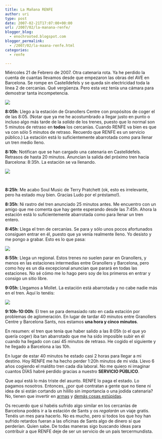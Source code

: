 ```yaml
---
title: La Mañana RENFE
author: uri
type: post
date: 2007-02-21T17:07:00+00:00
url: /2007/02/la-manana-renfe/
blogger_blog:
  - enochrooted.blogspot.com
blogger_permalink:
  - /2007/02/la-maana-renfe.html
categories:
  - renfe

---
```

Miércoles 21 de Febrero de 2007. Otra catenaria rota. Ya he perdido la cuenta de cuantas llevamos desde que empezaron las obras del AVE en Barcelona. Se rompe en Castelldefels y se queda sin electricidad toda la línea 2 de cercanías. Qué vergüenza. Pero esta vez tenía una cámara para demostrar tanta incompetencia.

[<img style="display:block;text-align:center;cursor:hand;margin:0 auto 10px;" src="http://bp2.blogger.com/_WEHvyZj_jiU/Rdx-2nSOxhI/AAAAAAAAACc/BZCiTqxNj0E/s320/DSC08711.JPG" border="0" />][1]

<span style="font-weight:bold;">8:05h</span>: Llego a la estación de Granollers Centre con propósitos de coger el de las 8:05. (Notar que ya me he acostumbrado a llegar justo en punto o incluso algo más tarde de la <span style="font-style:italic;">salida</span> de los trenes, puesto que lo normal son 5 minutos de retraso en **todos** los cercanías. Cuando RENFE va bien es que va con sólo 5 minutos de retraso. Recuerdo que RENFE es un servicio público.) La estación está lo suficientemente abarrotada como para llenar un tren medio lleno.

<span style="font-weight:bold;">8:10h</span>: Notifican que se han cargado una catenaria en Castelldefels. Retrasos de hasta 20 minutos. Anuncian la salida del próximo tren hacia Barcelona: 8:35h. La estación se va llenando.

[<img style="display:block;text-align:center;cursor:hand;margin:0 auto 10px;" src="http://bp1.blogger.com/_WEHvyZj_jiU/RdyBCXSOxiI/AAAAAAAAACk/tTylhCbs7fw/s320/DSC08710.JPG" border="0" />][2]  
<span style="font-weight:bold;"><br />8:25h</span>: Me acabo Soul Music de Terry Pratchett (ok, esto es irrelevante, pero ha estado muy bien. Gracias Ludo por el préstamo!).

<span style="font-weight:bold;">8:35h</span>: Ni rastro del tren anunciado 25 minutos antes. Me encuentro con un amigo que me comenta que hay gente esperando desde las 7:45h. Ahora la estación está lo suficientemente abarrotada como para llenar un tren entero.

<span style="font-weight:bold;">8:45h</span>: Llega el tren de cercanías. Se para y sólo unos pocos afortunados consiguen entrar en él, puesto que ya venía realmente lleno. Yo desisto y me pongo a grabar. Esto es lo que pasa:

[<img style="display:block;text-align:center;cursor:hand;margin:0 auto 10px;" src="http://bp3.blogger.com/_WEHvyZj_jiU/RdyiQ3SOxkI/AAAAAAAAADA/7vvCpVmvO-E/s320/DSC08715.JPG" border="0" />][3]

<span style="font-weight:bold;">8:55h</span>: Llega un regional. Estos trenes no suelen parar en Granollers, y menos en las estaciones intermedias entre Granollers y Barcelona, pero como hoy es un día excepcional anuncian que parará en todas las estaciones. No sé cómo me lo hago pero soy de los primeros en entrar y consigo un sitio libre.

<span style="font-weight:bold;">9:05h</span>: Llegamos a Mollet. La estación está abarrotada y no cabe nadie más en el tren. Aquí lo tenéis:

[<img style="display:block;text-align:center;cursor:hand;margin:0 auto 10px;" src="http://bp3.blogger.com/_WEHvyZj_jiU/RdyxG3SOxmI/AAAAAAAAADU/F-bv0CqaFQI/s320/DSC08720.JPG" border="0" />][4]

<span style="font-weight:bold;">9:10h-10:00h</span>: El tren se para demasiado rato en cada estación por problemas de aglomeración. En lugar de tardar 40 minutos entre Granollers Centre y Barcelona Sants, nos estamos <span style="font-weight:bold;">una hora y cinco minutos</span>.

En resumen: el tren que tenía que haber salido a las 8:05h (o el que yo quería coger) iba tan abarrotado que me ha sido imposible subir en él cuando ha llegado con casi 45 minutos de retraso. He cogido el siguiente y he llegado a Barcelona a las 10h. 

En lugar de estar 40 minutos he estado casi 2 horas para llegar a mi destino. Hoy RENFE me ha hecho perder 1:20h minutos de mi vida. Llevo 6 años cogiendo el maldito tren cada día laboral. No me quiero ni imaginar cuantos DÍAS habré perdido gracias a nuestro <span style="font-weight:bold;">SERVICIO PÚBLICO</span>.

Que aquí está lo más triste del asunto. RENFE lo paga el estado. Lo pagamos nosotros. Entonces, ¿por qué contratan a gente que no tiene ni idea de si están cortando un hilillo sin importancia o una jodida catenaria? No, tienen que invertir en [armas][5] y [demás cosas estúpidas][6].

Os recuerdo que si habéis sufrido algo similar en los cercanías de Barcelona podéis ir a la estación de Sants y os <span style="font-style:italic;">regalarán</span> un viaje gratis. Tenéis un mes para hacerlo. No es mucho, pero si todos los que hoy han sufrido retardos fueran a las oficinas de Sants algo de dinero sí que perderían. Quien sabe. De todas maneras sigo buscando ideas para contribuir a que RENFE deje de ser un servicio de un país tercermundista.

 [1]: http://bp2.blogger.com/_WEHvyZj_jiU/Rdx-2nSOxhI/AAAAAAAAACc/BZCiTqxNj0E/s1600-h/DSC08711.JPG
 [2]: http://bp1.blogger.com/_WEHvyZj_jiU/RdyBCXSOxiI/AAAAAAAAACk/tTylhCbs7fw/s1600-h/DSC08710.JPG
 [3]: http://bp3.blogger.com/_WEHvyZj_jiU/RdyiQ3SOxkI/AAAAAAAAADA/7vvCpVmvO-E/s1600-h/DSC08715.JPG
 [4]: http://bp3.blogger.com/_WEHvyZj_jiU/RdyxG3SOxmI/AAAAAAAAADU/F-bv0CqaFQI/s1600-h/DSC08720.JPG
 [5]: http://www.saharalibre.es/modules.php?name=News&file=article&sid=594&mode=&order=0&thold=0
 [6]: http://www.ubuntu-es.org/index.php?q=node/27249